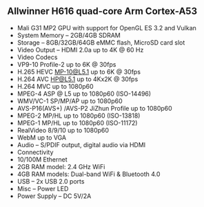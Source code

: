 ## Allwinner H616 quad-core Arm Cortex-A53
-  Mali G31 MP2 GPU with support for OpenGL ES 3.2 and Vulkan
- System Memory – 2GB/4GB SDRAM
- Storage – 8GB/32GB/64GB eMMC flash, MicroSD card slot
- Video Output – HDMI 2.0a up to 4K @ 60 Hz
- Video Codecs
- VP9-10 Profile-2 up to 6K @ 30fps
- H.265 HEVC MP-10@L5.1 up to 6K @ 30fps
- H.264 AVC HP@L5.1 up to 4Kx2K @ 30fps
- H.264 MVC up to 1080p60
- MPEG-4 ASP @ L5 up to 1080p60 (ISO-14496)
- WMV/VC-1 SP/MP/AP up to 1080p60
- AVS-P16(AVS+) /AVS-P2 JiZhun Profile up to 1080p60
- MPEG-2 MP/HL up to 1080p60 (ISO-13818)
- MPEG-1 MP/HL up to 1080p60 (ISO-11172)
- RealVideo 8/9/10 up to 1080p60
- WebM up to VGA
- Audio – S/PDIF output, digital audio via HDMI
- Connectivity
- 10/100M Ethernet
- 2GB RAM model: 2.4 GHz WiFi
- 4GB RAM models: Dual-band WiFi & Bluetooth 4.0
- USB – 2x USB 2.0 ports
- Misc – Power LED
- Power Supply – DC 5V/2A
